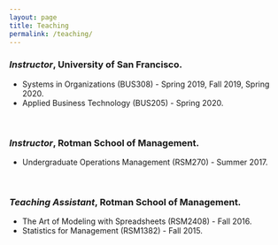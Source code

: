 ```yaml
---
layout: page
title: Teaching
permalink: /teaching/
---
```



### *Instructor*, University of San Francisco.

* Systems in Organizations (BUS308) - Spring 2019, Fall 2019, Spring 2020.
* Applied Business Technology (BUS205) - Spring 2020.

<br/>

### *Instructor*, Rotman School of Management.

* Undergraduate Operations Management (RSM270) - Summer 2017.

<br/>

### *Teaching Assistant*, Rotman School of Management.

* The Art of Modeling with Spreadsheets (RSM2408) - Fall 2016.
* Statistics for Management (RSM1382) - Fall 2015.
